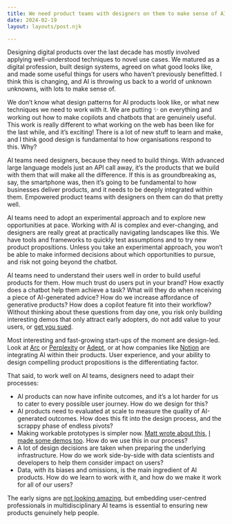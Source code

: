 ```yaml
---
title: We need product teams with designers on them to make sense of AI
date: 2024-02-19
layout: layouts/post.njk

---
```


Designing digital products over the last decade has mostly involved applying well-understood techniques to novel use cases. We matured as a digital profession, built design systems, agreed on what good looks like, and made some useful things for users who haven’t previously benefitted. I think this is changing, and AI is throwing us back to a world of unknown unknowns, with lots to make sense of.

We don’t know what design patterns for AI products look like, or what new techniques we need to work with it. We are putting ✨ on everything and working out how to make copilots and chatbots that are genuinely useful. This work is really different to what working on the web has been like for the last while, and it’s exciting! There is a lot of new stuff to learn and make, and I think good design is fundamental to how organisations respond to this. Why?

AI teams need designers, because they need to build things. With advanced large language models just an API call away, it’s the products that we build with them that will make all the difference. If this is as groundbreaking as, say, the smartphone was, then it’s going to be fundamental to how businesses deliver products, and it needs to be deeply integrated within them. Empowered product teams with designers on them can do that pretty well.

AI teams need to adopt an experimental approach and to explore new opportunities at pace. Working with AI is complex and ever-changing, and designers are really great at practically navigating landscapes like this. We have tools and frameworks to quickly test assumptions and to try new product propositions. Unless you take an experimental approach, you won’t be able to make informed decisions about which opportunities to pursue, and risk not going beyond the chatbot.

AI teams need to understand their users well in order to build useful products for them. How much trust do users put in your brand? How exactly does a chatbot help them achieve a task? What will they do when receiving a piece of AI-generated advice? How do we increase affordance of generative products? How does a copilot feature fit into their workflow? Without thinking about these questions from day one, you risk only building interesting demos that only attract early adopters, do not add value to your users, or <a href="https://www.theguardian.com/world/2024/feb/16/air-canada-chatbot-lawsuit">get you sued</a>.

Most interesting and fast-growing start-ups of the moment are design-led. Look at <a href="https://arc.net">Arc</a> or <a href="https://www.perplexity.ai">Perplexity</a> or <a href="https://www.adept.ai">Adept</a>, or at how companies like <a href="https://www.notion.so/product/ai">Notion</a> are integrating AI within their products. User experience, and your ability to design compelling product propositions is the differentiating factor.

That said, to work well on AI teams, designers need to adapt their processes:

- AI products can now have infinite outcomes, and it’s a lot harder for us to cater to every possible user journey. How do we design for this?
- AI products need to evaluated at scale to measure the quality of AI-generated outcomes. How does this fit into the design process, and the scrappy phase of endless pivots?
- Making workable prototypes is simpler now. <a href="https://interconnected.org/home/2024/02/15/galactic-compass">Matt wrote about this</a>, <a href="https://twitter.com/kubabartwicki/status/1729064649268891850">I made some demos too</a>. How do we use this in our process?
- A lot of design decisions are taken when preparing the underlying infrastructure. How do we work side-by-side with data scientists and developers to help them consider impact on users?
- Data, with its biases and omissions, is the main ingredient of AI products. How do we learn to work with it, and how do we make it work for all of our users?

The early signs are <a href="https://twitter.com/piesaac/status/1758739093570379932">not looking amazing</a>, but embedding user-centred professionals in multidisciplinary AI teams is essential to ensuring new products genuinely help people.